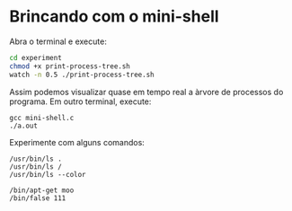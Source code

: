 # Brincando com o mini-shell
Abra o terminal e execute:

```sh
cd experiment
chmod +x print-process-tree.sh
watch -n 0.5 ./print-process-tree.sh
```

Assim podemos visualizar quase em tempo real a àrvore
de processos do programa. Em outro terminal, execute:

    gcc mini-shell.c
    ./a.out

Experimente com alguns comandos:

    /usr/bin/ls .
    /usr/bin/ls /
    /usr/bin/ls --color

    /bin/apt-get moo
    /bin/false 111
